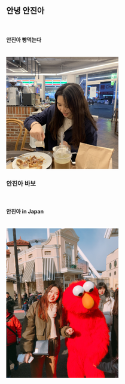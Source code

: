 <html>
  <head>
    <meta charset="utf-8">
    <title>Welcome Welcome</title>
  </head>
  <body>
    <h2>안녕 안진아</h2>
    <br><h4>안진아 빵먹는다</h4> <br> <img src="IMG_7333.JPG" alt="안진아 빵먹는다" width="300"><br>
    <h3>안진아 바보</h3>
    <br><h4>안진아 in Japan</h4> <br> <img src="PHOTO_1728.JPG" alt="안진아 in Japan" width="300"><br>
  </body>
</html>

